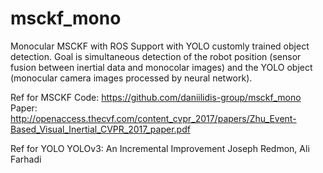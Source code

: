 # msckf_mono
Monocular MSCKF with ROS Support with YOLO customly trained object detection. Goal is simultaneous detection of the robot position (sensor fusion between inertial data and monocolar images) and the YOLO object (monocular camera images processed by neural network).

Ref for MSCKF
Code: https://github.com/daniilidis-group/msckf_mono
Paper: http://openaccess.thecvf.com/content_cvpr_2017/papers/Zhu_Event-Based_Visual_Inertial_CVPR_2017_paper.pdf

Ref for YOLO 
YOLOv3: An Incremental Improvement
Joseph Redmon, Ali Farhadi
